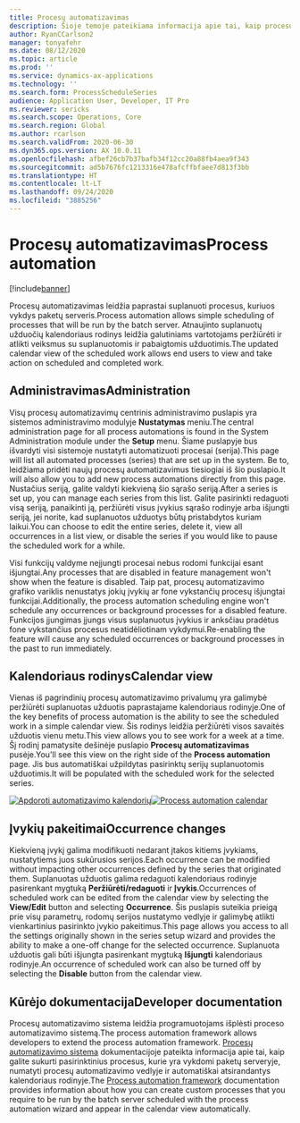 ```yaml
---
title: Procesų automatizavimas
description: Šioje temoje pateikiama informacija apie tai, kaip procesų automatizavimas leidžia paprastai suplanuoti procesus, kuriuos vykdys paketų serveris.
author: RyanCCarlson2
manager: tonyafehr
ms.date: 08/12/2020
ms.topic: article
ms.prod: ''
ms.service: dynamics-ax-applications
ms.technology: ''
ms.search.form: ProcessScheduleSeries
audience: Application User, Developer, IT Pro
ms.reviewer: sericks
ms.search.scope: Operations, Core
ms.search.region: Global
ms.author: rcarlson
ms.search.validFrom: 2020-06-30
ms.dyn365.ops.version: AX 10.0.11
ms.openlocfilehash: afbef26cb7b37bafb34f12cc20a88fb4aea9f343
ms.sourcegitcommit: ad5b7676fc1213316e478afcffbfaee7d813f3bb
ms.translationtype: HT
ms.contentlocale: lt-LT
ms.lasthandoff: 09/24/2020
ms.locfileid: "3885256"
---
```

# <a name="process-automation"></a><span data-ttu-id="3512b-103">Procesų automatizavimas</span><span class="sxs-lookup"><span data-stu-id="3512b-103">Process automation</span></span>

[!include[banner](../includes/banner.md)]

<span data-ttu-id="3512b-104">Procesų automatizavimas leidžia paprastai suplanuoti procesus, kuriuos vykdys paketų serveris.</span><span class="sxs-lookup"><span data-stu-id="3512b-104">Process automation allows simple scheduling of processes that will be run by the batch server.</span></span> <span data-ttu-id="3512b-105">Atnaujinto suplanuotų užduočių kalendoriaus rodinys leidžia galutiniams vartotojams peržiūrėti ir atlikti veiksmus su suplanuotomis ir pabaigtomis užduotimis.</span><span class="sxs-lookup"><span data-stu-id="3512b-105">The updated calendar view of the scheduled work allows end users to view and take action on scheduled and completed work.</span></span>

## <a name="administration"></a><span data-ttu-id="3512b-106">Administravimas</span><span class="sxs-lookup"><span data-stu-id="3512b-106">Administration</span></span>

<span data-ttu-id="3512b-107">Visų procesų automatizavimų centrinis administravimo puslapis yra sistemos administravimo modulyje **Nustatymas** meniu.</span><span class="sxs-lookup"><span data-stu-id="3512b-107">The central administration page for all process automations is found in the System Administration module under the **Setup** menu.</span></span> <span data-ttu-id="3512b-108">Šiame puslapyje bus išvardyti visi sistemoje nustatyti automatizuoti procesai (serija).</span><span class="sxs-lookup"><span data-stu-id="3512b-108">This page will list all automated processes (series) that are set up in the system.</span></span> <span data-ttu-id="3512b-109">Be to, leidžiama pridėti naujų procesų automatizavimus tiesiogiai iš šio puslapio.</span><span class="sxs-lookup"><span data-stu-id="3512b-109">It will also allow you to add new process automations directly from this page.</span></span> <span data-ttu-id="3512b-110">Nustačius seriją, galite valdyti kiekvieną šio sąrašo seriją.</span><span class="sxs-lookup"><span data-stu-id="3512b-110">After a series is set up, you can manage each series from this list.</span></span> <span data-ttu-id="3512b-111">Galite pasirinkti redaguoti visą seriją, panaikinti ją, peržiūrėti visus įvykius sąrašo rodinyje arba išjungti seriją, jei norite, kad suplanuotos užduotys būtų pristabdytos kuriam laikui.</span><span class="sxs-lookup"><span data-stu-id="3512b-111">You can choose to edit the entire series, delete it, view all occurrences in a list view, or disable the series if you would like to pause the scheduled work for a while.</span></span> 

<span data-ttu-id="3512b-112">Visi funkcijų valdyme neįjungti procesai nebus rodomi funkcijai esant išjungtai.</span><span class="sxs-lookup"><span data-stu-id="3512b-112">Any processes that are disabled in feature management won't show when the feature is disabled.</span></span> <span data-ttu-id="3512b-113">Taip pat, procesų automatizavimo grafiko variklis nenustatys jokių įvykių ar fone vykstančių procesų išjungtai funkcijai.</span><span class="sxs-lookup"><span data-stu-id="3512b-113">Additionally, the process automation scheduling engine won't schedule any occurrences or background processes for a disabled feature.</span></span> <span data-ttu-id="3512b-114">Funkcijos įjungimas įjungs visus suplanuotus įvykius ir anksčiau pradėtus fone vykstančius procesus neatidėliotinam vykdymui.</span><span class="sxs-lookup"><span data-stu-id="3512b-114">Re-enabling the feature will cause any scheduled occurrences or background processes in the past to run immediately.</span></span>

## <a name="calendar-view"></a><span data-ttu-id="3512b-115">Kalendoriaus rodinys</span><span class="sxs-lookup"><span data-stu-id="3512b-115">Calendar view</span></span>

<span data-ttu-id="3512b-116">Vienas iš pagrindinių procesų automatizavimo privalumų yra galimybė peržiūrėti suplanuotas užduotis paprastajame kalendoriaus rodinyje.</span><span class="sxs-lookup"><span data-stu-id="3512b-116">One of the key benefits of process automation is the ability to see the scheduled work in a simple calendar view.</span></span>  <span data-ttu-id="3512b-117">Šis rodinys leidžia peržiūrėti visos savaitės užduotis vienu metu.</span><span class="sxs-lookup"><span data-stu-id="3512b-117">This view allows you to see work for a week at a time.</span></span> <span data-ttu-id="3512b-118">Šį rodinį pamatysite dešinėje puslapio **Procesų automatizavimas** pusėje.</span><span class="sxs-lookup"><span data-stu-id="3512b-118">You'll see this view on the right side of the **Process automation** page.</span></span> <span data-ttu-id="3512b-119">Jis bus automatiškai užpildytas pasirinktų serijų suplanuotomis užduotimis.</span><span class="sxs-lookup"><span data-stu-id="3512b-119">It will be populated with the scheduled work for the selected series.</span></span> 

<span data-ttu-id="3512b-120">[![Apdoroti automatizavimo kalendorių](./media/CalendarView2.png)](./media/CalendarView2.png)</span><span class="sxs-lookup"><span data-stu-id="3512b-120">[![Process automation calendar](./media/CalendarView2.png)](./media/CalendarView2.png)</span></span>

## <a name="occurrence-changes"></a><span data-ttu-id="3512b-121">Įvykių pakeitimai</span><span class="sxs-lookup"><span data-stu-id="3512b-121">Occurrence changes</span></span>

<span data-ttu-id="3512b-122">Kiekvieną įvykį galima modifikuoti nedarant įtakos kitiems įvykiams, nustatytiems juos sukūrusios serijos.</span><span class="sxs-lookup"><span data-stu-id="3512b-122">Each occurrence can be modified without impacting other occurrences defined by the series that originated them.</span></span> <span data-ttu-id="3512b-123">Suplanuotas užduotis galima redaguoti kalendoriaus rodinyje pasirenkant mygtuką **Peržiūrėti/redaguoti** ir **Įvykis**.</span><span class="sxs-lookup"><span data-stu-id="3512b-123">Occurrences of scheduled work can be edited from the calendar view by selecting the **View/Edit** button and selecting **Occurrence**.</span></span> <span data-ttu-id="3512b-124">Šis puslapis suteikia prieigą prie visų parametrų, rodomų serijos nustatymo vedlyje ir galimybę atlikti vienkartinius pasirinkto įvykio pakeitimus.</span><span class="sxs-lookup"><span data-stu-id="3512b-124">This page allows you access to all the settings originally shown in the series setup wizard and provides the ability to make a one-off change for the selected occurrence.</span></span> <span data-ttu-id="3512b-125">Suplanuota užduotis gali būti išjungta pasirenkant mygtuką **Išjungti** kalendoriaus rodinyje.</span><span class="sxs-lookup"><span data-stu-id="3512b-125">An occurrence of scheduled work can also be turned off by selecting the **Disable** button from the calendar view.</span></span>

## <a name="developer-documentation"></a><span data-ttu-id="3512b-126">Kūrėjo dokumentacija</span><span class="sxs-lookup"><span data-stu-id="3512b-126">Developer documentation</span></span>

<span data-ttu-id="3512b-127">Procesų automatizavimo sistema leidžia programuotojams išplėsti proceso automatizavimo sistemą.</span><span class="sxs-lookup"><span data-stu-id="3512b-127">The process automation framework allows developers to extend the process automation framework.</span></span> <span data-ttu-id="3512b-128">[Procesų automatizavimo sistema](../process-automation/process-automation-framework.md) dokumentacijoje pateikta informacija apie tai, kaip galite sukurti pasirinktinius procesus, kurie yra vykdomi paketų serveryje, numatyti procesų automatizavimo vedlyje ir automatiškai atsirandantys kalendoriaus rodinyje.</span><span class="sxs-lookup"><span data-stu-id="3512b-128">The [Process automation framework](../process-automation/process-automation-framework.md) documentation provides information about how you can create custom processes that you require to be run by the batch server scheduled with the process automation wizard and appear in the calendar view automatically.</span></span>
